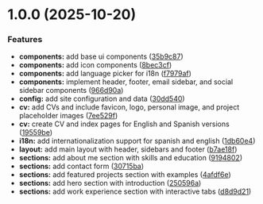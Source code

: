 # 1.0.0 (2025-10-20)


### Features

* **components:** add base ui components ([35b9c87](https://github.com/jdColonia/portfolio/commit/35b9c8738abba23ae8a5144c3bd33715db8ad5a8))
* **components:** add icon components ([8bec3cf](https://github.com/jdColonia/portfolio/commit/8bec3cf8222fb9a534d0f9b892a2041e9b91fc59))
* **components:** add language picker for i18n ([f7979af](https://github.com/jdColonia/portfolio/commit/f7979afa74f2f9c0efd41344baf0b23930becc7e))
* **components:** implement header, footer, email sidebar, and social sidebar components ([966d90a](https://github.com/jdColonia/portfolio/commit/966d90a1774c30399241ae4d893a1d6e1a7b7ede))
* **config:** add site configuration and data ([30dd540](https://github.com/jdColonia/portfolio/commit/30dd5402bd34b31c01cc3975d0886c2f6a218b22))
* **cv:** add CVs and include favicon, logo, personal image, and project placeholder images ([7ee529f](https://github.com/jdColonia/portfolio/commit/7ee529fb5dcb2f013301c937c67c3318adea62c4))
* **cv:** create CV and index pages for English and Spanish versions ([19559be](https://github.com/jdColonia/portfolio/commit/19559bed9eb77b2ae4fa184dad4c14caaf147a6f))
* **i18n:** add internationalization support for spanish and english ([1db60e4](https://github.com/jdColonia/portfolio/commit/1db60e48c9b8432752ebf688c0bf1437ef25a067))
* **layout:** add main layout with header, sidebars and footer ([b7ae18f](https://github.com/jdColonia/portfolio/commit/b7ae18fc1bb5b7fac2a32736eac8ff0c6c51e280))
* **sections:** add about me section with skills and education ([9194802](https://github.com/jdColonia/portfolio/commit/919480295b026a9be2a944d13d693f81a6151a42))
* **sections:** add contact form ([30715ba](https://github.com/jdColonia/portfolio/commit/30715baad604e3fc637a4b0363fe7643a167e72e))
* **sections:** add featured projects section with examples ([4afdf6e](https://github.com/jdColonia/portfolio/commit/4afdf6ee728528498d6565996304c0c2288878fc))
* **sections:** add hero section with introduction ([250596a](https://github.com/jdColonia/portfolio/commit/250596a1f6fed7c9d85fdf86689f086c0baa1874))
* **sections:** add work experience section with interactive tabs ([d8d9d21](https://github.com/jdColonia/portfolio/commit/d8d9d21b292d416870b25449b7436124a096dcb7))

